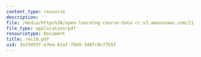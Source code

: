 ```yaml
---
content_type: resource
description: ''
file: /media/https%3A/open-learning-course-data-rc.s3.amazonaws.com/11-204-planning-communications-and-digital-media-fall-2004/3a33955fe7ea81af76b9348fc0c77b5f_rec10.pdf
file_type: application/pdf
resourcetype: Document
title: rec10.pdf
uid: 3a33955f-e7ea-81af-76b9-348fc0c77b5f
---
```


